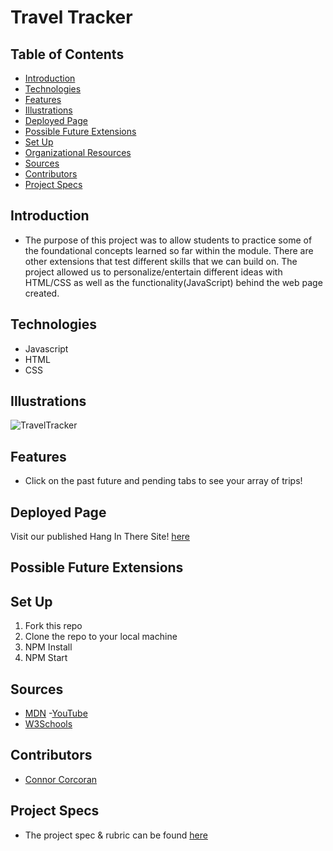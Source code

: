 # Travel Tracker


## Table of Contents
  - [Introduction](#introduction)
  - [Technologies](#technologies)
  - [Features](#features)
  - [Illustrations](#illustrations)
  - [Deployed Page](#deployed-page)
  - [Possible Future Extensions](#possible-future-extensions)
  - [Set Up](#set-up)
  - [Organizational Resources](#organizational-resources)
  - [Sources](#sources)
  - [Contributors](#contributors)
  - [Project Specs](#project-specs)

## Introduction
  - The purpose of this project was to allow students to practice some of the foundational concepts learned so far within the module. There are other extensions that test different skills that we can build on. The project allowed us to personalize/entertain different ideas with HTML/CSS as well as the functionality(JavaScript) behind the web page created.

## Technologies
  - Javascript
  - HTML
  - CSS


## Illustrations
  ![TravelTracker]()

## Features
- Click on the past future and pending tabs to see your array of trips!

## Deployed Page

Visit our published Hang In There Site! [here]()

## Possible Future Extensions

## Set Up

1. Fork this repo  
2. Clone the repo to your local machine
3. NPM Install
4. NPM Start



## Sources
  - [MDN](http://developer.mozilla.org/en-US/)
  -[YouTube](https://www.youtube.com/)
  - [W3Schools](https://www.w3schools.com/)

## Contributors
  - [Connor Corcoran](https://github.com/connorcorc)


## Project Specs
  - The project spec & rubric can be found [here]()
